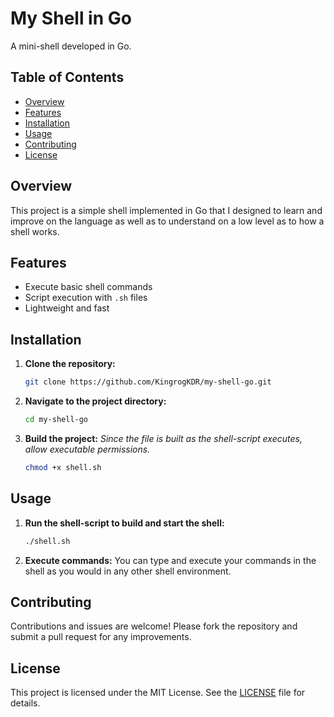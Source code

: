 # My Shell in Go

A mini-shell developed in Go.

## Table of Contents
- [Overview](#overview)
- [Features](#features)
- [Installation](#installation)
- [Usage](#usage)
- [Contributing](#contributing)
- [License](#license)

## Overview
This project is a simple shell implemented in Go that I designed to learn and improve on the language as well as to understand on a low level as to how a shell works.

## Features
- Execute basic shell commands
- Script execution with `.sh` files
- Lightweight and fast

## Installation
1. **Clone the repository:**
    ```sh
    git clone https://github.com/KingrogKDR/my-shell-go.git
    ```
2. **Navigate to the project directory:**
    ```sh
    cd my-shell-go
    ```
3. **Build the project:**
       *Since the file is built as the shell-script executes, allow executable permissions.*
    ```sh
    chmod +x shell.sh
    ```

## Usage
1. **Run the shell-script to build and start the shell:**
    ```sh
    ./shell.sh
    ```
2. **Execute commands:**
    You can type and execute your commands in the shell as you would in any other shell environment.

## Contributing
Contributions and issues are welcome! Please fork the repository and submit a pull request for any improvements.

## License
This project is licensed under the MIT License. See the [LICENSE](LICENSE.txt) file for details.
